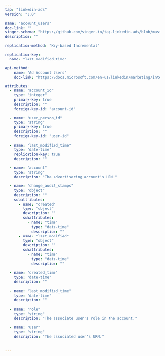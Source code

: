 ```yaml
---
tap: "linkedin-ads"
version: "1.0"

name: "account_users"
doc-link: ""
singer-schema: "https://github.com/singer-io/tap-linkedin-ads/blob/master/tap_linkedin_ads/schemas/account_users.json"
description: ""

replication-method: "Key-based Incremental"

replication-key:
  name: "last_modified_time"

api-method:
    name: "Ad Account Users"
    doc-link: "https://docs.microsoft.com/en-us/linkedin/marketing/integrations/ads/account-structure/create-and-manage-account-users#find-ad-account-users-by-accounts"

attributes:
  - name: "account_id"
    type: "integer"
    primary-key: true
    description: ""
    foreign-key-id: "account-id"

  - name: "user_person_id"
    type: "string"
    primary-key: true
    description: ""
    foreign-key-id: "user-id" 
  
  - name: "last_modified_time"
    type: "date-time"
    replication-key: true
    description: ""

  - name: "account"
    type: "string"
    description: "The advertisering account's URN." 

  - name: "change_audit_stamps"
    type: "object"
    description: ""
    subattributes:
      - name: "created"
        type: "object"
        description: ""
        subattributes:
          - name: "time"
            type: "date-time"
            description: ""
      - name: "last_modified"
        type: "object"
        description: ""
        subattributes:
          - name: "time"
            type: "date-time"
            description: ""
  
  - name: "created_time"
    type: "date-time"
    description: ""
  
  - name: "last_modified_time"
    type: "date-time"
    description: ""
  
  - name: "role"
    type: "string"
    description: "The associate user's role in the account."
  
  - name: "user"
    type: "string"
    description: "The associated user's URN."
  
  
---
```

